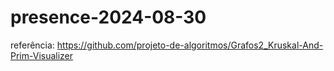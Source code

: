 # presence-2024-08-30

referência: https://github.com/projeto-de-algoritmos/Grafos2_Kruskal-And-Prim-Visualizer
